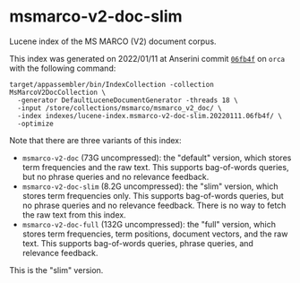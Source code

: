 # msmarco-v2-doc-slim

Lucene index of the MS MARCO (V2) document corpus.

This index was generated on 2022/01/11 at Anserini commit [`06fb4f`](https://github.com/castorini/anserini/commit/06fb4f9947ff2167c276d8893287453af7680786) on `orca` with the following command:

```
target/appassembler/bin/IndexCollection -collection MsMarcoV2DocCollection \
  -generator DefaultLuceneDocumentGenerator -threads 18 \
  -input /store/collections/msmarco/msmarco_v2_doc/ \
  -index indexes/lucene-index.msmarco-v2-doc-slim.20220111.06fb4f/ \
  -optimize
```

Note that there are three variants of this index:

+ `msmarco-v2-doc` (73G uncompressed): the "default" version, which stores term frequencies and the raw text. This supports bag-of-words queries, but no phrase queries and no relevance feedback.
+ `msmarco-v2-doc-slim` (8.2G uncompressed): the "slim" version, which stores term frequencies only. This supports bag-of-words queries, but no phrase queries and no relevance feedback. There is no way to fetch the raw text from this index.
+ `msmarco-v2-doc-full` (132G uncompressed): the "full" version, which stores term frequencies, term positions, document vectors, and the raw text. This supports bag-of-words queries, phrase queries, and relevance feedback.

This is the "slim" version.